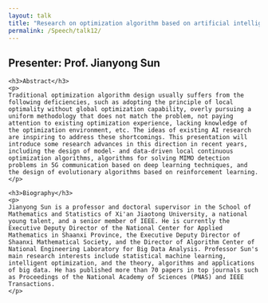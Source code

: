 ```yaml
---
layout: talk
title: "Research on optimization algorithm based on artificial intelligence -- Preliminary progress"
permalink: /Speech/talk12/
---
```


<div class="talk-container">
    <div class="talk-header">
        <h2>Presenter: Prof. Jianyong Sun</h2>
    </div>

    <h3>Abstract</h3>
    <p>
    Traditional optimization algorithm design usually suffers from the following deficiencies, such as adopting the principle of local optimality without global optimization capability, overly pursuing a uniform methodology that does not match the problem, not paying attention to existing optimization experience, lacking knowledge of the optimization environment, etc. The ideas of existing AI research are inspiring to address these shortcomings. This presentation will introduce some research advances in this direction in recent years, including the design of model- and data-driven local continuous optimization algorithms, algorithms for solving MIMO detection problems in 5G communication based on deep learning techniques, and the design of evolutionary algorithms based on reinforcement learning.
    </p>

    <h3>Biography</h3>
    <p>
    Jianyong Sun is a professor and doctoral supervisor in the School of Mathematics and Statistics of Xi'an Jiaotong University, a national young talent, and a senior member of IEEE. He is currently the Executive Deputy Director of the National Center for Applied Mathematics in Shaanxi Province, the Executive Deputy Director of Shaanxi Mathematical Society, and the Director of Algorithm Center of National Engineering Laboratory for Big Data Analysis. Professor Sun's main research interests include statistical machine learning, intelligent optimization, and the theory, algorithms and applications of big data. He has published more than 70 papers in top journals such as Proceedings of the National Academy of Sciences (PNAS) and IEEE Transactions.
    </p>
</div>
